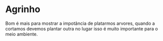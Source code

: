 # Agrinho

Bom é mais para mostrar a impotância de platarmos arvores, quando a cortamos devemos plantar outra no lugar isso é muito importante para o meio ambiente.

